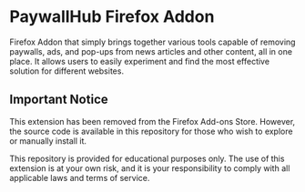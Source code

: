 
# PaywallHub Firefox Addon

Firefox Addon that simply brings together various tools capable of removing paywalls, ads, and pop-ups from news articles and other content, all in one place. It allows users to easily experiment and find the most effective solution for different websites.

## Important Notice

This extension has been removed from the Firefox Add-ons Store. However, the source code is available in this repository for those who wish to explore or manually install it.

This repository is provided for educational purposes only. The use of this extension is at your own risk, and it is your responsibility to comply with all applicable laws and terms of service.
